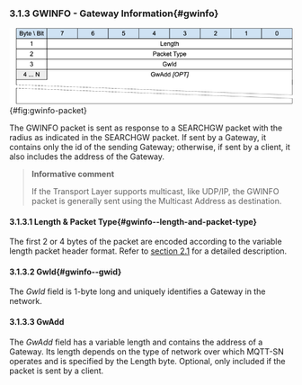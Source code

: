 <!-- transformation-note: left upstream numbering of headings for verification -->
### 3.1.3 GWINFO - Gateway Information{#gwinfo}

![GWINFO Packet](images/packet/gwinfo.png "GWINFO Packet"){#fig:gwinfo-packet}

The GWINFO packet is sent as response to a SEARCHGW packet with the radius as indicated in the SEARCHGW packet.
If sent by a Gateway, it contains only the id of the sending Gateway; otherwise, if sent by a client, it also includes the address of the Gateway.

>**Informative comment**
>
>If the Transport Layer supports multicast, like UDP/IP, the GWINFO packet is generally sent using the Multicast Address as destination.

<!-- transformation-note: left upstream numbering of headings for verification -->
#### 3.1.3.1 Length &amp; Packet Type{#gwinfo--length-and-packet-type}

The first 2 or 4 bytes of the packet are encoded according to the variable length packet header format.
Refer to [section 2.1](#structure-of-an-mqtt-sn-control-packet) for a detailed description.

<!-- transformation-note: left upstream numbering of headings for verification -->
#### 3.1.3.2 GwId{#gwinfo--gwid}

The _GwId_ field is 1-byte long and uniquely identifies a Gateway in the network.

<!-- transformation-note: left upstream numbering of headings for verification -->
#### 3.1.3.3 GwAdd

The _GwAdd_ field has a variable length and contains the address of a Gateway.
Its length depends on the type of network over which MQTT-SN operates and is specified by the Length byte.
Optional, only included if the packet is sent by a client.

